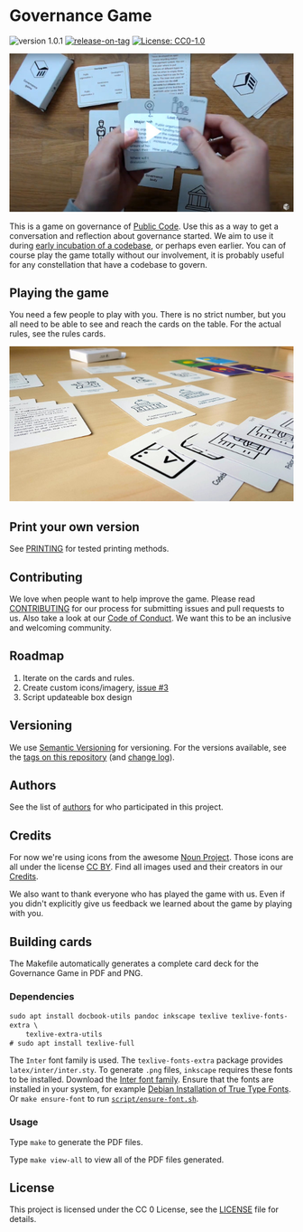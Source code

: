 # Governance Game

<!-- SPDX-License-Identifier: CC0-1.0 -->
<!-- SPDX-FileCopyrightText: 2019-2023 The Foundation for Public Code <info@publiccode.net> -->

![version 1.0.1](https://img.shields.io/badge/version-1.0.1-gree.svg)
[![release-on-tag](https://github.com/publiccodenet/governance-game/actions/workflows/release-on-tag.yml/badge.svg)](https://github.com/publiccodenet/governance-game/actions/workflows/release-on-tag.yml)
[![License: CC0-1.0](https://img.shields.io/badge/License-CC0_1.0-lightgrey.svg)](http://creativecommons.org/publicdomain/zero/1.0/)

[![Introduction video to the game](images/video-preview.jpg)](https://www.youtube.com/watch?v=Dt0WFla4eeM)

This is a game on governance of [Public Code](https://about.publiccode.net/glossary/public-code-definition.html).
Use this as a way to get a conversation and reflection about governance started.
We aim to use it during [early incubation of a codebase](https://about.publiccode.net/activities/codebase-stewardship/product-assets-for-early-incubation.html), or perhaps even earlier.
You can of course play the game totally without our involvement, it is probably useful for any constellation that have a codebase to govern.

## Playing the game

You need a few people to play with you.
There is no strict number, but you all need to be able to see and reach the cards on the table.
For the actual rules, see the rules cards.

![A picture of the cards in the game on a table](images/cards-640px.jpg)

## Print your own version

See [PRINTING](PRINTING.md) for tested printing methods.

## Contributing

We love when people want to help improve the game.
Please read [CONTRIBUTING](CONTRIBUTING.md) for our process for submitting issues and pull requests to us.
Also take a look at our [Code of Conduct](CODE_OF_CONDUCT.md).
We want this to be an inclusive and welcoming community.

## Roadmap

1. Iterate on the cards and rules.
2. Create custom icons/imagery, [issue #3](https://github.com/publiccodenet/governance-game/issues/3)
3. Script updateable box design

## Versioning

We use [Semantic Versioning](http://semver.org/) for versioning.
For the versions available, see the [tags on this repository](https://github.com/publiccodenet/governance-game/tags) (and [change log](CHANGELOG.md)).

## Authors

See the list of [authors](AUTHORS.md) for who participated in this project.

## Credits

For now we're using icons from the awesome [Noun Project](https://thenounproject.com).
Those icons are all under the license [CC BY](https://creativecommons.org/licenses/by/3.0/us/legalcode).
Find all images used and their creators in our [Credits](CREDITS.md).

We also want to thank everyone who has played the game with us.
Even if you didn't explicitly give us feedback we learned about the game by playing with you.

## Building cards

The Makefile automatically generates a complete card deck for the Governance Game in PDF and PNG.

### Dependencies

```
sudo apt install docbook-utils pandoc inkscape texlive texlive-fonts-extra \
	texlive-extra-utils
# sudo apt install texlive-full
```

The `Inter` font family is used.
The `texlive-fonts-extra` package provides `latex/inter/inter.sty`.
To generate `.png` files, `inkscape` requires these fonts to be installed.
Download the [Inter font family](https://fonts.google.com/specimen/Inter).
Ensure that the fonts are installed in your system, for example
[Debian Installation of True Type Fonts](https://wiki.debian.org/TrueType#Installation_of_True_Type_Fonts).
Or `make ensure-font` to run [`script/ensure-font.sh`](script/ensure-font.sh).

### Usage

Type `make` to generate the PDF files.

Type `make view-all` to view all of the PDF files generated.

## License

This project is licensed under the CC 0 License, see the [LICENSE](LICENSE) file for details.
